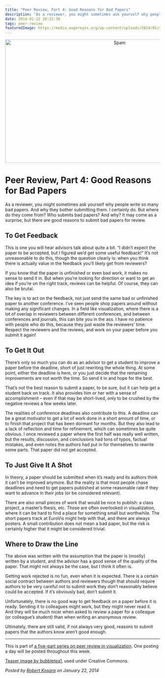 ```yaml
---
title: "Peer Review, Part 4: Good Reasons for Bad Papers"
description: "As a reviewer, you might sometimes ask yourself why people write so many bad papers. And why they bother submitting them. I certainly do. But where do they come from? Who submits bad papers? And why? It may come as a surprise, but there are good reasons to submit bad papers for review."
date: 2014-01-22 20:22:30
tags: peer-review
featuredImage: https://media.eagereyes.org/wp-content/uploads/2014/01/spam.jpg
---
```


<p align="center"><img class="aligncenter size-medium wp-image-3080" alt="Spam" src="https://media.eagereyes.org/wp-content/uploads/2014/01/spam-730x400.jpg" width="730" height="400" /></p>

# Peer Review, Part 4: Good Reasons for Bad Papers

As a reviewer, you might sometimes ask yourself why people write so many bad papers. And why they bother submitting them. I certainly do. But where do they come from? Who submits bad papers? And why? It may come as a surprise, but there are good reasons to submit bad papers for review.

## To Get Feedback

This is one you will hear advisors talk about quite a bit. “I didn’t expect the paper to be accepted, but I figured we’d get some useful feedback!” It’s not unreasonable to do this, though the question clearly is: when you think there is actually value in the feedback you’ll likely get from reviewers?

If you know that the paper is unfinished or even bad work, it makes no sense to send it in. But when you’re looking for direction or want to get an idea if you’re on the right track, reviews can be helpful. Of course, they can also be brutal.

The key is to act on the feedback, not just send the same bad or unfinished paper to another conference. I’ve seen people shop papers around without making any significant changes. In a field like visualization, where there is a lot of overlap in reviewers between different conferences, and between conferences and journals, this can bite you in the ass. I have no patience with people who do this, because they just waste the reviewers’ time. Respect the reviewers and the reviews, and work on your paper before you submit it again!

## To Get It Out

There’s only so much you can do as an advisor to get a student to improve a paper before the deadline, short of just rewriting the whole thing. At some point, either the deadline is here, or you just decide that the remaining improvements are not worth the time. So send it in and hope for the best.

That’s not the best reason to submit a paper, to be sure, but it can help get a student back on track. It also provides him or her with a sense of accomplishment – even if that may be short-lived, only to be crushed by the negative reviews a few weeks later.

The realities of conference deadlines also contribute to this. A deadline can be a great motivator to get a lot of work done in a short amount of time, or to finish that project that has been dormant for months. But they also lead to a lack of reflection and time for refinement, which can sometimes be quite obvious. I once reviewed a paper where the first half was really well written, but the results, discussion, and conclusions had tons of typos, factual mistakes, and even notes the authors had put in for themselves to rewrite some parts. That paper did not get accepted.

## To Just Give It A Shot

In theory, a paper should be submitted when it’s ready and its authors think it can’t be improved anymore. But the reality is that most people chase deadlines and need to get papers published at some reasonable rate if they want to advance in their jobs (or be considered relevant).

There are also small pieces of work that would be nice to publish: a class project, a master’s thesis, etc. Those are often overlooked in visualization, where it can be hard to find a place for something small but worthwhile. The short papers track at EuroVis might help with that, and there are always posters. A small contribution does not mean a bad paper, but the risk is certainly higher that it might be considered trivial.

## Where to Draw the Line

The above was written with the assumption that the paper is (mostly) written by a student, and the advisor has a good sense of the quality of the paper. That might not always be the case, but I think it often is.

Getting work rejected is no fun, even when it is expected. There is a certain social contract between authors and reviewers though that should require authors to be very careful not to submit work they don’t reasonably believe could be accepted. If it’s obviously bad, don’t submit it.

Unfortunately, there is no good way to get feedback on a paper before it is ready. Sending it to colleagues might work, but they might never read it. And they will be much nicer when asked to review a paper for a colleague (or colleague’s student) than when writing an anonymous review.

Ultimately, there are still valid, if not always very good, reasons to submit papers that the authors know aren’t good enough.

<hr />

This is part of <a href="/tag/peer-review">a five-part series on peer review in visualization</a>. One posting a day will be posted throughout this week.

<a href="http://www.flickr.com/photos/bubbletea/7737891162/">Teaser image by bubbletea1</a>, used under Creative Commons.


_Posted by <a href="/about">Robert Kosara</a> on January 22, 2014_


